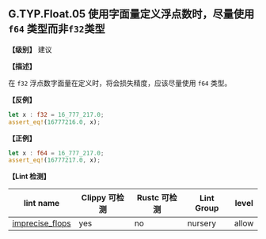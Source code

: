 ## G.TYP.Float.05  使用字面量定义浮点数时，尽量使用 `f64` 类型而非`f32`类型

**【级别】** 建议

**【描述】**

在 `f32` 浮点数字面量在定义时，将会损失精度，应该尽量使用 `f64` 类型。

**【反例】**

```rust
let x : f32 = 16_777_217.0;
assert_eq!(16777216.0, x);
```

**【正例】**

```rust
let x : f64 = 16_777_217.0;
assert_eq!(16777217.0, x);
```

**【Lint 检测】**

| lint name                                                    | Clippy 可检测 | Rustc 可检测 | Lint Group | level |
| ------------------------------------------------------------ | ------------- | ------------ | ---------- | ----- |
| [imprecise_flops](https://rust-lang.github.io/rust-clippy/master/#imprecise_flops) | yes           | no           | nursery    | allow |


